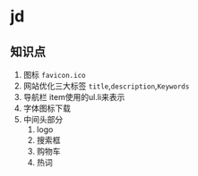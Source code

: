 # jd
## 知识点
1. 图标 `favicon.ico`
2. 网站优化三大标签 `title`,`description`,`Keywords`
3. 导航栏 item使用的ul.li来表示
4. 字体图标下载
5. 中间头部分
   1. logo
   2. 搜索框
   3. 购物车
   4. 热词